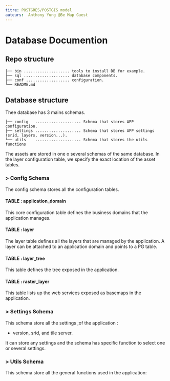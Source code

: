 ```yaml
---
titre: POSTGRES/POSTGIS model
auteurs:  Anthony Yung @Be Map Guest
---
```


# Database Documention

## Repo structure

```
├── bin .................... tools to install DB for example.
├── sql .................... database components.
├── conf ................... configuration.
└── README.md
```

## Database structure

Thee database has 3 mains schemas.

```
├── config   .................... Schema that stores APP configuration.
├── settings .................... Schema that stores APP settings (srid, layers, version...).
└── utils    .................... Schema that stores the utils functions
```

The assets are stored in one o several schemas of the same database.
In the layer configuration table, we specify the exact location of the asset tables.


### > Config Schema

The config schema stores all the configuration tables.

#### TABLE : application_domain

This core configuration table defines the business domains that the application manages.

#### TABLE :  layer

The layer table defines all the layers that are managed by the application.
A layer can be attached to an application domain and points to a PG table.

#### TABLE :  layer_tree

This table defines the tree exposed in the application.

#### TABLE :  raster_layer

This table lists up the web services exposed as basemaps in the application.

### > Settings Schema

This schema store all the settings ;of the application :
- version, srid, and tile server.

It can store any settings and the schema has specific function to select one or several settings.

### > Utils Schema

This schema store all the general functions used in the application:

